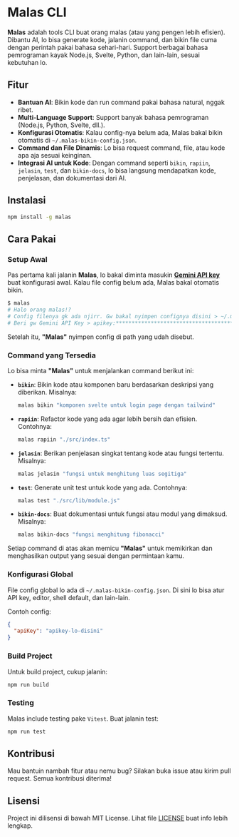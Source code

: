# Malas CLI

**Malas** adalah tools CLI buat orang malas (atau yang pengen lebih efisien). Dibantu AI, lo bisa generate kode, jalanin command, dan bikin file cuma dengan perintah pakai bahasa sehari-hari. Support berbagai bahasa pemrograman kayak Node.js, Svelte, Python, dan lain-lain, sesuai kebutuhan lo.

## Fitur

- **Bantuan AI**: Bikin kode dan run command pakai bahasa natural, nggak ribet.
- **Multi-Language Support**: Support banyak bahasa pemrograman (Node.js, Python, Svelte, dll.).
- **Konfigurasi Otomatis**: Kalau config-nya belum ada, Malas bakal bikin otomatis di `~/.malas-bikin-config.json`.
- **Command dan File Dinamis**: Lo bisa request command, file, atau kode apa aja sesuai keinginan.
- **Integrasi AI untuk Kode**: Dengan command seperti `bikin`, `rapiin`, `jelasin`, `test`, dan `bikin-docs`, lo bisa langsung mendapatkan kode, penjelasan, dan dokumentasi dari AI.

## Instalasi

```bash
npm install -g malas
```

## Cara Pakai

### Setup Awal

Pas pertama kali jalanin **Malas**, lo bakal diminta masukin [**Gemini API key**](https://aistudio.google.com/app/apikey) buat konfigurasi awal. Kalau file config belum ada, Malas bakal otomatis bikin.

```bash
$ malas
# Halo orang malas!?
# Config filenya gk ada njirr. Gw bakal nyimpen confignya disini > ~/.malas-bikin-config.json
# Beri gw Gemini API Key > apikey:********************************************************
```

Setelah itu, **"Malas"** nyimpen config di path yang udah disebut.

### Command yang Tersedia

Lo bisa minta **"Malas"** untuk menjalankan command berikut ini:

- **`bikin`**: Bikin kode atau komponen baru berdasarkan deskripsi yang diberikan. Misalnya:

  ```bash
  malas bikin "komponen svelte untuk login page dengan tailwind"
  ```

- **`rapiin`**: Refactor kode yang ada agar lebih bersih dan efisien. Contohnya:

  ```bash
  malas rapiin "./src/index.ts"
  ```

- **`jelasin`**: Berikan penjelasan singkat tentang kode atau fungsi tertentu. Misalnya:

  ```bash
  malas jelasin "fungsi untuk menghitung luas segitiga"
  ```

- **`test`**: Generate unit test untuk kode yang ada. Contohnya:

  ```bash
  malas test "./src/lib/module.js"
  ```

- **`bikin-docs`**: Buat dokumentasi untuk fungsi atau modul yang dimaksud. Misalnya:

  ```bash
  malas bikin-docs "fungsi menghitung fibonacci"
  ```

Setiap command di atas akan memicu **"Malas"** untuk memikirkan dan menghasilkan output yang sesuai dengan permintaan kamu.

### Konfigurasi Global

File config global lo ada di `~/.malas-bikin-config.json`. Di sini lo bisa atur API key, editor, shell default, dan lain-lain.

Contoh config:

```json
{
  "apiKey": "apikey-lo-disini"
}
```

### Build Project

Untuk build project, cukup jalanin:

```bash
npm run build
```

### Testing

Malas include testing pake `Vitest`. Buat jalanin test:

```bash
npm run test
```

## Kontribusi

Mau bantuin nambah fitur atau nemu bug? Silakan buka issue atau kirim pull request. Semua kontribusi diterima!

## Lisensi

Project ini dilisensi di bawah MIT License. Lihat file [LICENSE](LICENSE) buat info lebih lengkap.
